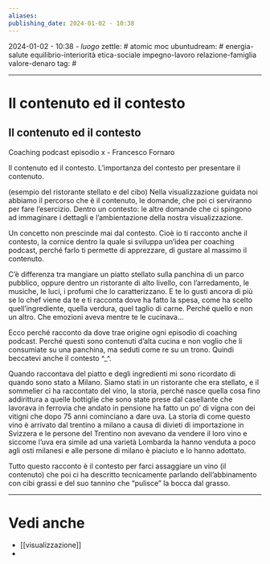```yaml
---
aliases: 
publishing_date: 2024-01-02 - 10:38
---
```

2024-01-02 - 10:38 - *luogo*
zettle: # atomic moc
ubuntudream: # energia-salute equilibrio-interiorità etica-sociale impegno-lavoro relazione-famiglia valore-denaro 
tag: #

---
# Il contenuto ed il contesto

## Il contenuto ed il contesto

Coaching podcast episodio x - Francesco Fornaro

Il contenuto ed il contesto. L’importanza del contesto per presentare il contenuto.

(esempio del ristorante stellato e del cibo)
Nella visualizzazione guidata noi abbiamo il percorso che è il contenuto, le domande, che poi ci serviranno per fare l’esercizio. Dentro un contesto: le altre domande che ci spingono ad immaginare i dettagli e l’ambientazione della nostra visualizzazione. 

Un concetto non prescinde mai dal contesto. Cioè io ti racconto anche il contesto, la cornice dentro la quale si sviluppa un’idea per coaching podcast, perché farlo ti permette di apprezzare, di gustare al massimo il contenuto. 

C’è differenza tra mangiare un piatto stellato sulla panchina di un parco pubblico, oppure dentro un ristorante di alto livello, con l’arredamento, le musiche, le luci, i profumi che lo caratterizzano. E te lo gusti ancora di più se lo chef viene da te e ti racconta dove ha fatto la spesa, come ha scelto quell’ingrediente, quella verdura, quel taglio di carne. Perché quello e non un altro. Che emozioni aveva mentre te le cucinava…

Ecco perché racconto da dove trae origine ogni episodio di coaching podcast. Perché questi sono contenuti d’alta cucina e non voglio che li consumiate su una panchina, ma seduti come re su un trono. Quindi beccatevi anche il contesto ^_^.

Quando raccontava del piatto e degli ingredienti mi sono ricordato di quando sono stato a Milano. Siamo stati in un ristorante che era stellato, e il sommelier ci ha raccontato del vino, la storia, perché nasce quella cosa fino addirittura a quelle bottiglie che sono state prese dal casellante che lavorava in ferrovia che andato in pensione ha fatto un po’ di vigna con dei vitigni che dopo 75 anni cominciano a dare uva. La storia di come questo vino è arrivato dal trentino a milano a causa di divieti di importazione in Svizzera e le persone del Trentino non avevano da vendere il loro vino e siccome l’uva era simile ad una varietà Lombarda la hanno venduta a poco agli osti milanesi e alle persone di milano è piaciuto e lo hanno adottato.

Tutto questo racconto è il contesto per farci assaggiare un vino (il contenuto) che poi ci ha descritto tecnicamente parlando dell’abbinamento con cibi grassi e del suo tannino che “pulisce” la bocca dal grasso.





---
# Vedi anche
- [[visualizzazione]]
- 